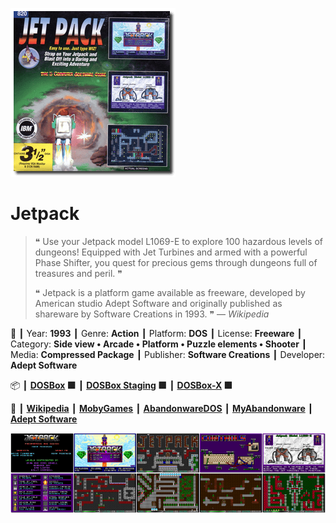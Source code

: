 ![](Thumbnail.png 'application-thumbnail')

# Jetpack

> ❝ Use your Jetpack model L1069-E to explore 100 hazardous levels of dungeons! Equipped with Jet Turbines and armed with a powerful Phase Shifter, you quest for precious gems through dungeons full of treasures and peril. ❞
>
> ❝ Jetpack is a platform game available as freeware, developed by American studio Adept Software and originally published as shareware by Software Creations in 1993. ❞ — *Wikipedia*
>

📌 ┃ Year: **1993** ┃ Genre: **Action** ┃ Platform: **DOS** ┃ License: **Freeware** ┃ Category: **Side view • Arcade • Platform • Puzzle elements • Shooter** ┃ Media: **Compressed Package** ┃ Publisher: **Software Creations** ┃ Developer: **Adept Software** 

📦 ┃ **[DOSBox](https://www.dosbox.com/) 🟩** ┃ **[DOSBox Staging](https://dosbox-staging.github.io/) 🟩** ┃ **[DOSBox-X](https://dosbox-x.com/) 🟩** 

📎 ┃ **[Wikipedia](https://en.wikipedia.org/wiki/Jetpack_(video_game))** ┃ **[MobyGames](https://www.mobygames.com/game/10449/jetpack/)** ┃ **[AbandonwareDOS](https://www.abandonwaredos.com/abandonware-game.php?abandonware=Jetpack&gid=1263)** ┃ **[MyAbandonware](https://www.myabandonware.com/game/jetpack-1pg)** ┃ **[Adept Software](https://www.adeptsoftware.com/jetpack/)** 

![](Montage.png 'Jetpack')

